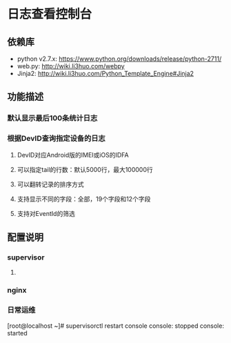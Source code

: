 日志查看控制台
==============


依赖库
-------
 * python v2.7.x: https://www.python.org/downloads/release/python-2711/
 * web.py: http://wiki.li3huo.com/webpy
 * Jinja2: http://wiki.li3huo.com/Python_Template_Engine#Jinja2


功能描述
--------
### 默认显示最后100条统计日志

### 根据DevID查询指定设备的日志

 1. DevID对应Android版的IMEI或iOS的IDFA

 2. 可以指定tail的行数：默认5000行，最大100000行

 3. 可以翻转记录的排序方式

 4. 支持显示不同的字段：全部，19个字段和12个字段

 5. 支持对EventId的筛选


配置说明
--------

### supervisor

 1. 

### nginx

### 日常运维
[root@localhost ~]# supervisorctl restart console
console: stopped
console: started



